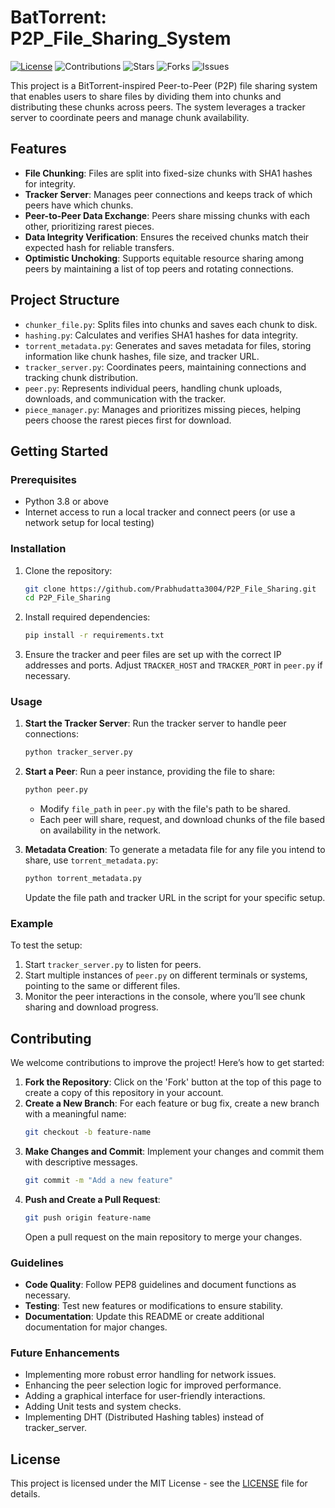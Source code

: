 # BatTorrent: P2P_File_Sharing_System
[![License](https://img.shields.io/badge/License-Apache_2.0-blue.svg)](LICENSE)
![Contributions](https://img.shields.io/badge/contributions-welcome-orange.svg)
![Stars](https://img.shields.io/github/stars/Prabhudatta3004/P2P_File_Sharing)
![Forks](https://img.shields.io/github/forks/Prabhudatta3004/P2P_File_Sharing)
![Issues](https://img.shields.io/github/issues/Prabhudatta3004/P2P_File_Sharing)


This project is a BitTorrent-inspired Peer-to-Peer (P2P) file sharing system that enables users to share files by dividing them into chunks and distributing these chunks across peers. The system leverages a tracker server to coordinate peers and manage chunk availability.

## Features

- **File Chunking**: Files are split into fixed-size chunks with SHA1 hashes for integrity.
- **Tracker Server**: Manages peer connections and keeps track of which peers have which chunks.
- **Peer-to-Peer Data Exchange**: Peers share missing chunks with each other, prioritizing rarest pieces.
- **Data Integrity Verification**: Ensures the received chunks match their expected hash for reliable transfers.
- **Optimistic Unchoking**: Supports equitable resource sharing among peers by maintaining a list of top peers and rotating connections.

## Project Structure

- `chunker_file.py`: Splits files into chunks and saves each chunk to disk.
- `hashing.py`: Calculates and verifies SHA1 hashes for data integrity.
- `torrent_metadata.py`: Generates and saves metadata for files, storing information like chunk hashes, file size, and tracker URL.
- `tracker_server.py`: Coordinates peers, maintaining connections and tracking chunk distribution.
- `peer.py`: Represents individual peers, handling chunk uploads, downloads, and communication with the tracker.
- `piece_manager.py`: Manages and prioritizes missing pieces, helping peers choose the rarest pieces first for download.

## Getting Started

### Prerequisites

- Python 3.8 or above
- Internet access to run a local tracker and connect peers (or use a network setup for local testing)

### Installation

1. Clone the repository:
   ```bash
   git clone https://github.com/Prabhudatta3004/P2P_File_Sharing.git
   cd P2P_File_Sharing
   ```

2. Install required dependencies:
   ```bash
   pip install -r requirements.txt
   ```

3. Ensure the tracker and peer files are set up with the correct IP addresses and ports. Adjust `TRACKER_HOST` and `TRACKER_PORT` in `peer.py` if necessary.

### Usage

1. **Start the Tracker Server**:
   Run the tracker server to handle peer connections:
   ```bash
   python tracker_server.py
   ```

2. **Start a Peer**:
   Run a peer instance, providing the file to share:
   ```bash
   python peer.py
   ```

   - Modify `file_path` in `peer.py` with the file's path to be shared.
   - Each peer will share, request, and download chunks of the file based on availability in the network.

3. **Metadata Creation**:
   To generate a metadata file for any file you intend to share, use `torrent_metadata.py`:
   ```python
   python torrent_metadata.py
   ```

   Update the file path and tracker URL in the script for your specific setup.

### Example

To test the setup:

1. Start `tracker_server.py` to listen for peers.
2. Start multiple instances of `peer.py` on different terminals or systems, pointing to the same or different files.
3. Monitor the peer interactions in the console, where you’ll see chunk sharing and download progress.

## Contributing

We welcome contributions to improve the project! Here’s how to get started:

1. **Fork the Repository**: Click on the 'Fork' button at the top of this page to create a copy of this repository in your account.
2. **Create a New Branch**: For each feature or bug fix, create a new branch with a meaningful name:
   ```bash
   git checkout -b feature-name
   ```
3. **Make Changes and Commit**: Implement your changes and commit them with descriptive messages.
   ```bash
   git commit -m "Add a new feature"
   ```
4. **Push and Create a Pull Request**:
   ```bash
   git push origin feature-name
   ```
   Open a pull request on the main repository to merge your changes.

### Guidelines

- **Code Quality**: Follow PEP8 guidelines and document functions as necessary.
- **Testing**: Test new features or modifications to ensure stability.
- **Documentation**: Update this README or create additional documentation for major changes.

### Future Enhancements

- Implementing more robust error handling for network issues.
- Enhancing the peer selection logic for improved performance.
- Adding a graphical interface for user-friendly interactions.
- Adding Unit tests and system checks.
- Implementing DHT (Distributed Hashing tables) instead of tracker_server.

## License

This project is licensed under the MIT License - see the [LICENSE](LICENSE) file for details.


